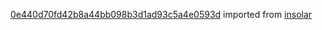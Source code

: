 [0e440d70fd42b8a44bb098b3d1ad93c5a4e0593d](https://github.com/insolar/insolar/commit/0e440d70fd42b8a44bb098b3d1ad93c5a4e0593d) imported from [insolar](https://github.com/insolar/insolar)

